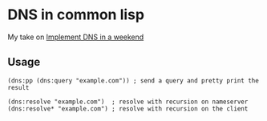 # DNS in common lisp 

My take on [Implement DNS in a weekend](https://implement-dns.wizardzines.com/)


## Usage

```common-lisp
(dns:pp (dns:query "example.com")) ; send a query and pretty print the result

(dns:resolve "example.com")  ; resolve with recursion on nameserver
(dns:resolve* "example.com") ; resolve with recursion on the client
```

